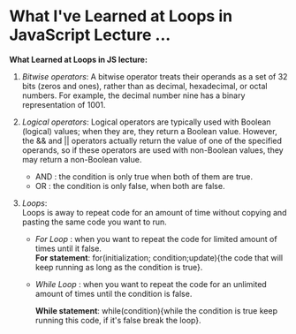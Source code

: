 # What I've Learned at Loops in JavaScript Lecture ...

  **What Learned at Loops in JS lecture:**

1. *Bitwise operators*:
   A bitwise operator treats their operands as a set of 32 bits (zeros and ones), rather than as decimal, hexadecimal, or octal numbers. For example, the decimal number nine has a binary representation of 1001. 

2. *Logical operators*:
   Logical operators are typically used with Boolean (logical) values; when they are, they return a Boolean value. However, the && and || operators actually return the value of one of the specified operands, so if these operators are used with non-Boolean values, they may return a non-Boolean value.
    - AND : the condition is only true when both of them are true.
    - OR : the condition is only false, when both are false.
3. *Loops*:  
  Loops is away to repeat code for an amount of time without copying and pasting the same code you want to run.
    - *For Loop* : when you want to repeat the code for limited amount of times until it false.  
      **For statement**: for(initialization; condition;update){the code that will keep running as long as the condition is true}.
  
    - *While Loop* : when you want to repeat the code for an unlimited amount of times until the condition is false.   

      **While statement**: while(condition){while the condition is true keep running this code, if it's false break the loop}.


